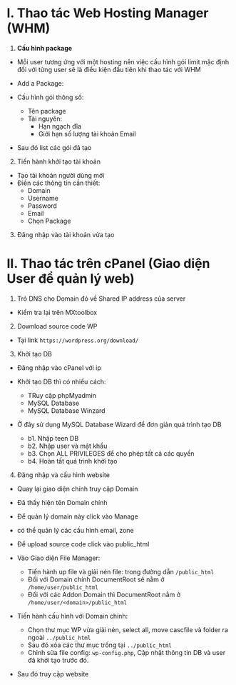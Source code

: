 # I. Thao tác Web Hosting Manager (WHM)

1. **Cấu hình package**
-  Mỗi user tương ứng với một hosting nên việc cấu hình gói limit mặc định đối với từng user sẽ là điều kiện đầu tiên khi thao tác với WHM
- Add a Package:
- Cấu hình gói thông số: 
  - Tên package
  - Tài nguyên:
      - Hạn ngạch đĩa 
      - Giới hạn số lượng tài khoản Email

- Sau đó list các gói đã tạo

2. Tiến hành khởi tạo tài khoản
- Tạo tài khoản người dùng mới
- Điền các thông tin cần thiết:
  - Domain
  - Username
  - Password
  - Email
  - Chọn Package

3. Đăng nhập vào tài khoản vừa tạo

# II. Thao tác trên cPanel (Giao diện User để quản lý web)

1. Trỏ DNS cho Domain đó về Shared IP address của server
- Kiểm tra lại trên MXtoolbox

2. Download source code WP 
- Tại link `https://wordpress.org/download/`

3. Khởi tạo DB
- Đăng nhập vào cPanel với ip 
- Khởi tạo DB thì có nhiều cách:
  - TRuy cập phpMyadmin
  - MySQL Database
  - MySQL Database Winzard

- Ở đây sử dụng MySQL Database Wizard để đơn giản quá trình tạo DB 
  - b1. Nhập teen DB
  - b2. Nhập user và mật khẩu
  - b3. Chọn ALL PRIVILEGES để cho phép tất cả các quyền
  - b4. Hoàn tất quá trình khởi tạo

4. Đăng nhập và cấu hình website
- Quay lại giao diện chính truy cập Domain
- Đã thấy hiện tên Domain chính
- Để quản lý domain này click vào Manage
- có thể quản lý các cấu hình email, zone 
- Để upload source code click vào public_html
- Vào Giao diện File Manager:
  - Tiến hành up file và giải nén file: trong đường dẫn `/public_html`
  - Đối với Domain chính DocumentRoot sẽ nằm ở `/home/user/public_html `
  - Đối với các Addon Domain thì DocumentRoot nằm ở `/home/user/<domain>/public_html `

- Tiến hành cấu hình với Domain chính:
  - Chọn thư mục WP vừa giải nén, select all, move cascfile và folder ra ngoài `../public_html`
  - Sau đó xóa các thư mục trống tại `../public_html`
  - Chỉnh sửa file config: `wp-config.php`, Cập nhật thông tin DB và user đã khởi tạo trước đó.

- Sau đó truy cập website
